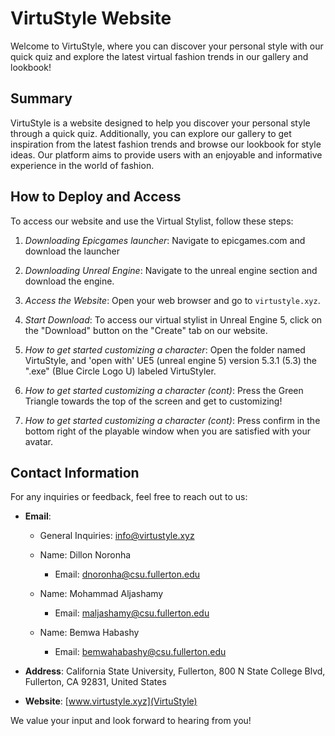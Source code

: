 # VirtuStyle Website

Welcome to VirtuStyle, where you can discover your personal style with our quick quiz and explore the latest virtual fashion trends in our gallery and lookbook!

## Summary

VirtuStyle is a website designed to help you discover your personal style through a quick quiz. Additionally, you can explore our gallery to get inspiration from the latest fashion trends and browse our lookbook for style ideas. Our platform aims to provide users with an enjoyable and informative experience in the world of fashion.

## How to Deploy and Access

To access our website and use the Virtual Stylist, follow these steps:

1. *Downloading Epicgames launcher*:
    Navigate to epicgames.com and download the launcher

2. *Downloading Unreal Engine*:
    Navigate to the unreal engine section and download the engine.

3. *Access the Website*:
    Open your web browser and go to `virtustyle.xyz`.

4. *Start Download*:
    To access our virtual stylist in Unreal Engine 5, click on the "Download" button on the "Create" tab on our website.

5. *How to get started customizing a character*:
    Open the folder named VirtuStyle, and 'open with' UE5 (unreal engine 5) version 5.3.1 (5.3) the ".exe" (Blue Circle Logo U) labeled VirtuStyler.

6. *How to get started customizing a character (cont)*:
    Press the Green Triangle towards the top of the screen and get to customizing!

7. *How to get started customizing a character (cont)*:
    Press confirm in the bottom right of the playable window when you are satisfied with your avatar.

## Contact Information

For any inquiries or feedback, feel free to reach out to us:

- **Email**: 
    - General Inquiries: info@virtustyle.xyz
    
    - Name: Dillon Noronha
        - Email: dnoronha@csu.fullerton.edu
    - Name: Mohammad Aljashamy
        - Email: maljashamy@csu.fullerton.edu
    - Name: Bemwa Habashy
        - Email: bemwahabashy@csu.fullerton.edu

- **Address**: California State University, Fullerton, 800 N State College Blvd, Fullerton, CA 92831, United States

- **Website**: [www.virtustyle.xyz](VirtuStyle)

We value your input and look forward to hearing from you!
